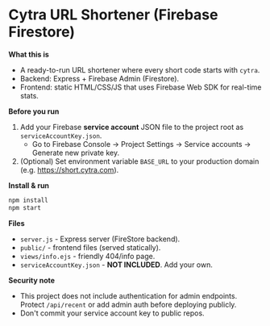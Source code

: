 # Cytra URL Shortener (Firebase Firestore)

**What this is**
- A ready-to-run URL shortener where every short code starts with `cytra`.
- Backend: Express + Firebase Admin (Firestore).
- Frontend: static HTML/CSS/JS that uses Firebase Web SDK for real-time stats.

**Before you run**
1. Add your Firebase **service account** JSON file to the project root as `serviceAccountKey.json`.
   - Go to Firebase Console → Project Settings → Service accounts → Generate new private key.
2. (Optional) Set environment variable `BASE_URL` to your production domain (e.g. https://short.cytra.com).

**Install & run**
```bash
npm install
npm start
```

**Files**
- `server.js` - Express server (FireStore backend).
- `public/` - frontend files (served statically).
- `views/info.ejs` - friendly 404/info page.
- `serviceAccountKey.json` - **NOT INCLUDED**. Add your own.

**Security note**
- This project does not include authentication for admin endpoints. Protect `/api/recent` or add admin auth before deploying publicly.
- Don't commit your service account key to public repos.
